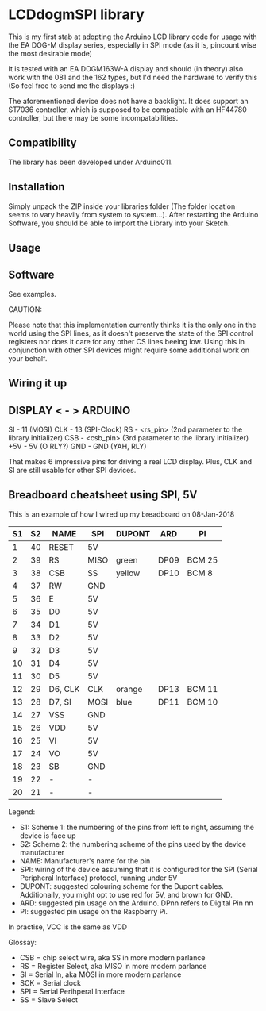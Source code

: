 # LCDdogmSPI library

This is my first stab at adopting the Arduino LCD library code for usage with 
the EA DOG-M display series, especially in SPI mode (as it is, pincount wise the most desirable mode)

It is tested with an EA DOGM163W-A display and should (in theory) also work with 
the 081 and the 162 types, but I'd need the hardware to verify this (So feel free to send me the displays :)

The aforementioned device does not have a backlight. It does support an ST7036 controller, which is supposed to be compatible with an HF44780 controller, but there may be some incompatabilities.

Compatibility
-------------
The library has been developed under Arduino011.

Installation
------------
Simply unpack the ZIP inside your libraries folder (The folder location seems to vary heavily from system to system...). After restarting the Arduino Software, you should be able to import the Library into your Sketch.

Usage
-----

Software
--------

See examples.

CAUTION: 

Please note that this implementation currently thinks it is the only one in 
the world using the SPI lines, as it doesn't preserve the state of the SPI
control registers nor does it care for any other CS lines beeing low.
Using this in conjunction with other SPI devices might require some additional
work on your behalf.




Wiring it up
------------

DISPLAY    < - >   ARDUINO
--------------------------
SI           -     11 (MOSI)
CLK          -     13 (SPI-Clock)
RS           -     <rs_pin> (2nd parameter to the library initializer)
CSB          -     <csb_pin> (3rd parameter to the library initializer)
+5V          -     5V (O RLY?)
GND          -     GND (YAH, RLY)

That makes 6 impressive pins for driving a real LCD display. Plus, CLK and SI
are still usable for other SPI devices.

## Breadboard cheatsheet using SPI, 5V

This is an example of how I wired up my breadboard on 08-Jan-2018

| S1   | S2   | NAME    | SPI  | DUPONT | ARD  | PI     |
| ---- | ---- | ------- | ---- | ------ | ---- | ------ |
| 1    | 40   | RESET   | 5V   |        |      |        |
| 2    | 39   | RS      | MISO | green  | DP09 | BCM 25 |
| 3    | 38   | CSB     | SS   | yellow | DP10 | BCM  8 |
| 4    | 37   | RW      | GND  |        |      |        |
| 5    | 36   | E       | 5V   |        |      |        |
| 6    | 35   | D0      | 5V   |        |      |        |
| 7    | 34   | D1      | 5V   |        |      |        |
| 8    | 33   | D2      | 5V   |        |      |        |
| 9    | 32   | D3      | 5V   |        |      |        |
| 10   | 31   | D4      | 5V   |        |      |        |
| 11   | 30   | D5      | 5V   |        |      |        |
| 12   | 29   | D6, CLK | CLK  | orange | DP13 | BCM 11 |
| 13   | 28   | D7, SI  | MOSI | blue   | DP11 | BCM 10 |
| 14   | 27   | VSS     | GND  |        |      |        |
| 15   | 26   | VDD     | 5V   |        |      |        |
| 16   | 25   | VI      | 5V   |        |      |        |
| 17   | 24   | VO      | 5V   |        |      |        |
| 18   | 23   | SB      | GND  |        |      |        |
| 19   | 22   | -       | -    |        |      |        |
| 20   | 21   | -       | -    |        |      |        |


Legend:

* S1: Scheme 1: the numbering of the pins from left to right, assuming the device is face up
* S2: Scheme 2: the numbering scheme of the pins used by the device manufacturer
* NAME: Manufacturer's name for the pin
* SPI: wiring of the device assuming that it is configured for the SPI (Serial Peripheral Interface) protocol, running under 5V
* DUPONT: suggested colouring scheme for the Dupont cables. Additionally, you might opt to use red for 5V, and brown for GND.
* ARD: suggested pin usage on the Arduino. DPnn refers to Digital Pin nn
* PI: suggested pin usage on the Raspberry Pi.

In practise, VCC is the same as VDD

Glossay:

* CSB =  chip select wire, aka SS in more modern parlance
* RS = Register Select, aka MISO in more modern parlance
* SI = Serial In, aka MOSI in more modern parlance
* SCK = Serial clock
* SPI = Serial Perihperal Interface
* SS = Slave Select
